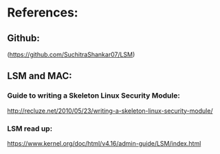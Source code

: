 # References:

## Github:
(https://github.com/SuchitraShankar07/LSM)

## LSM and MAC:

### Guide to writing a Skeleton Linux Security Module:
http://recluze.net/2010/05/23/writing-a-skeleton-linux-security-module/

### LSM read up:
https://www.kernel.org/doc/html/v4.16/admin-guide/LSM/index.html
